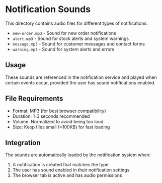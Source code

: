 # Notification Sounds

This directory contains audio files for different types of notifications:

- `new-order.mp3` - Sound for new order notifications
- `alert.mp3` - Sound for stock alerts and system warnings  
- `message.mp3` - Sound for customer messages and contact forms
- `warning.mp3` - Sound for system alerts and errors

## Usage

These sounds are referenced in the notification service and played when certain events occur, provided the user has sound notifications enabled.

## File Requirements

- Format: MP3 (for best browser compatibility)
- Duration: 1-3 seconds recommended
- Volume: Normalized to avoid being too loud
- Size: Keep files small (<100KB) for fast loading

## Integration

The sounds are automatically loaded by the notification system when:
1. A notification is created that matches the type
2. The user has sound enabled in their notification settings
3. The browser tab is active and has audio permissions